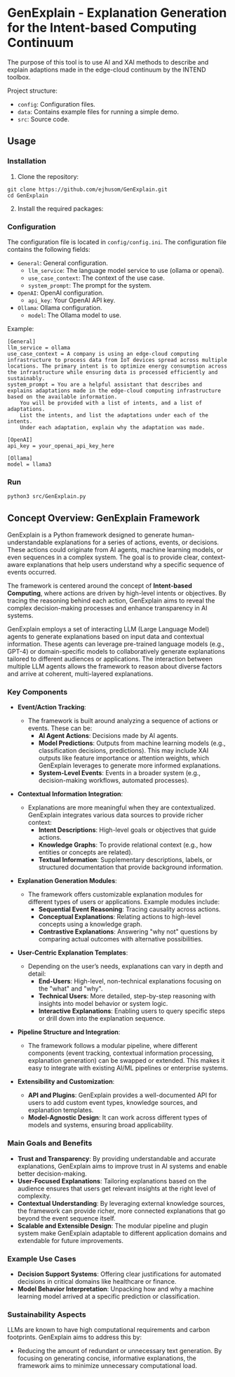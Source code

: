 # GenExplain - Explanation Generation for the Intent-based Computing Continuum

The purpose of this tool is to use AI and XAI methods to describe and explain adaptions made in the edge-cloud continuum by the INTEND toolbox.

Project structure:

- `config`: Configuration files.
- `data`: Contains example files for running a simple demo.
- `src`: Source code.


## Usage

### Installation

1. Clone the repository:

```
git clone https://github.com/ejhusom/GenExplain.git
cd GenExplain
```

2. Install the required packages:

<!--
3. Setup Autogen Docker container:

```
# Build the base image
docker build -f .devcontainer/Dockerfile -t autogen_base_img https://github.com/microsoft/autogen.git#main
# Mount the genexplain directory to the container
docker run -it -v $(pwd)/genexplain:/home/autogen/autogen/genexplain autogen_base_img:latest python /home/autogen/autogen/myapp/main.py
# Mount the code
docker run -it -v `pwd`/genexplain:/genexplain autogen_img:latest python /genexplain/genexplain.py
```
-->

### Configuration

The configuration file is located in `config/config.ini`. The configuration file contains the following fields:

- `General`: General configuration.
    - `llm_service`: The language model service to use (ollama or openai).
    - `use_case_context`: The context of the use case.
    - `system_prompt`: The prompt for the system.
- `OpenAI`: OpenAI configuration.
    - `api_key`: Your OpenAI API key.
- `Ollama`: Ollama configuration.
    - `model`: The Ollama model to use.

Example:

```
[General]
llm_service = ollama
use_case_context = A company is using an edge-cloud computing infrastructure to process data from IoT devices spread across multiple locations. The primary intent is to optimize energy consumption across the infrastructure while ensuring data is processed efficiently and sustainably.
system_prompt =	You are a helpful assistant that describes and explains adaptations made in the edge-cloud computing infrastructure based on the available information.
	You will be provided with a list of intents, and a list of adaptations.
	List the intents, and list the adaptations under each of the intents.
	Under each adaptation, explain why the adaptation was made.

[OpenAI]
api_key = your_openai_api_key_here

[Ollama]
model = llama3
```

### Run

```
python3 src/GenExplain.py
```

## Concept Overview: GenExplain Framework

GenExplain is a Python framework designed to generate human-understandable explanations for a series of actions, events, or decisions. These actions could originate from AI agents, machine learning models, or even sequences in a complex system. The goal is to provide clear, context-aware explanations that help users understand why a specific sequence of events occurred.

The framework is centered around the concept of **Intent-based Computing**, where actions are driven by high-level intents or objectives. By tracing the reasoning behind each action, GenExplain aims to reveal the complex decision-making processes and enhance transparency in AI systems.

GenExplain employs a set of interacting LLM (Large Language Model) agents to generate explanations based on input data and contextual information. These agents can leverage pre-trained language models (e.g., GPT-4) or domain-specific models to collaboratively generate explanations tailored to different audiences or applications. The interaction between multiple LLM agents allows the framework to reason about diverse factors and arrive at coherent, multi-layered explanations.

### Key Components

- **Event/Action Tracking**:
    - The framework is built around analyzing a sequence of actions or events. These can be:
        - **AI Agent Actions**: Decisions made by AI agents.
        - **Model Predictions**: Outputs from machine learning models (e.g., classification decisions, predictions). This may include XAI outputs like feature importance or attention weights, which GenExplain leverages to generate more informed explanations.
        - **System-Level Events**: Events in a broader system (e.g., decision-making workflows, automated processes).

- **Contextual Information Integration**:
    - Explanations are more meaningful when they are contextualized. GenExplain integrates various data sources to provide richer context:
        - **Intent Descriptions**: High-level goals or objectives that guide actions.
        - **Knowledge Graphs**: To provide relational context (e.g., how entities or concepts are related).
        - **Textual Information**: Supplementary descriptions, labels, or structured documentation that provide background information.

- **Explanation Generation Modules**:
    - The framework offers customizable explanation modules for different types of users or applications. Example modules include:
        - **Sequential Event Reasoning**: Tracing causality across actions.
        - **Conceptual Explanations**: Relating actions to high-level concepts using a knowledge graph.
        - **Contrastive Explanations**: Answering "why not" questions by comparing actual outcomes with alternative possibilities.

- **User-Centric Explanation Templates**:
    - Depending on the user’s needs, explanations can vary in depth and detail:
        - **End-Users**: High-level, non-technical explanations focusing on the "what" and "why".
        - **Technical Users**: More detailed, step-by-step reasoning with insights into model behavior or system logic.
        - **Interactive Explanations**: Enabling users to query specific steps or drill down into the explanation sequence.

- **Pipeline Structure and Integration**:
    - The framework follows a modular pipeline, where different components (event tracking, contextual information processing, explanation generation) can be swapped or extended. This makes it easy to integrate with existing AI/ML pipelines or enterprise systems.

- **Extensibility and Customization**:
    - **API and Plugins**: GenExplain provides a well-documented API for users to add custom event types, knowledge sources, and explanation templates.
    - **Model-Agnostic Design**: It can work across different types of models and systems, ensuring broad applicability.

### Main Goals and Benefits

- **Trust and Transparency**: By providing understandable and accurate explanations, GenExplain aims to improve trust in AI systems and enable better decision-making.
- **User-Focused Explanations**: Tailoring explanations based on the audience ensures that users get relevant insights at the right level of complexity.
- **Contextual Understanding**: By leveraging external knowledge sources, the framework can provide richer, more connected explanations that go beyond the event sequence itself.
- **Scalable and Extensible Design**: The modular pipeline and plugin system make GenExplain adaptable to different application domains and extendable for future improvements.

### Example Use Cases

- **Decision Support Systems**: Offering clear justifications for automated decisions in critical domains like healthcare or finance.
- **Model Behavior Interpretation**: Unpacking how and why a machine learning model arrived at a specific prediction or classification.


### Sustainability Aspects

LLMs are known to have high computational requirements and carbon footprints. GenExplain aims to address this by:

- Reducing the amount of redundant or unnecessary text generation. By focusing on generating concise, informative explanations, the framework aims to minimize unnecessary computational load.
